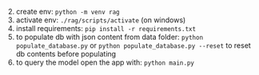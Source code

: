 2. create env:
   `python -m venv rag`
3. activate env:
   `./rag/scripts/activate` (on windows)
4. install requirements:
   `pip install -r requirements.txt`
5. to populate db with json content from data folder:
   `python populate_database.py` or `python populate_database.py --reset` to reset db contents before populating
6. to query the model open the app with:
   `python main.py`
